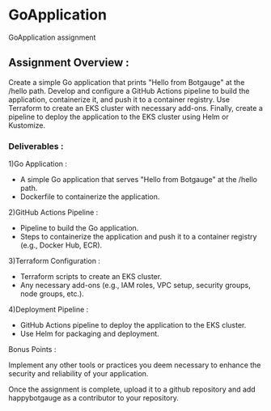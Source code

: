 # GoApplication
GoApplication assignment 


## Assignment Overview : 

Create a simple Go application that prints "Hello from Botgauge" at the /hello path. Develop
and configure a GitHub Actions pipeline to build the application, containerize it, and push it
to a container registry. Use Terraform to create an EKS cluster with necessary add-ons.
Finally, create a pipeline to deploy the application to the EKS cluster using Helm or
Kustomize.

### Deliverables :

1)Go Application : 
  - A simple Go application that serves "Hello from Botgauge" at the /hello path.
  - Dockerfile to containerize the application.

2)GitHub Actions Pipeline :
  * Pipeline to build the Go application.
  * Steps to containerize the application and push it to a container registry (e.g., Docker
Hub, ECR).

3)Terraform Configuration :
  + Terraform scripts to create an EKS cluster.
  + Any necessary add-ons (e.g., IAM roles, VPC setup, security groups, node groups,
etc.).

4)Deployment Pipeline :
  - GitHub Actions pipeline to deploy the application to the EKS cluster.
  - Use Helm for packaging and deployment.

Bonus Points :

Implement any other tools or practices you deem necessary to enhance the security and
reliability of your application.

Once the assignment is complete, upload it to a github repository and add happybotgauge
as a contributor to your repository.
